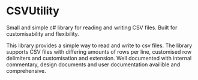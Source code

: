 # CSVUtility
Small and simple c# library for reading and writing CSV files. Built for customisability and flexibility.

This library provides a simple way to read and write to csv files. The library supports CSV files with differing amounts of rows per line,
customised row delimiters and customisation and extension. Well documented with internal commentary, design documents and user documentation
availible and comprehensive.
